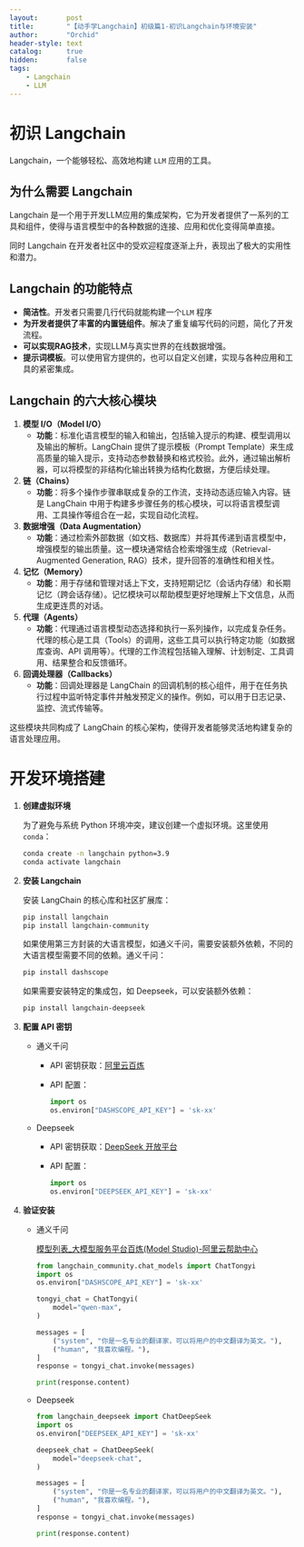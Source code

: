 ```yaml
---
layout:       post
title:        "【动手学Langchain】初级篇1-初识Langchain与环境安装"
author:       "Orchid"
header-style: text
catalog:      true
hidden:       false
tags:
    - Langchain
    - LLM
---
```


# 初识 Langchain

Langchain，一个能够轻松、高效地构建 `LLM` 应用的工具。

## 为什么需要 Langchain

Langchain 是一个用于开发LLM应用的集成架构，它为开发者提供了一系列的工具和组件，使得与语言模型中的各种数据的连接、应用和优化变得简单直接。

同时 Langchain 在开发者社区中的受欢迎程度逐渐上升，表现出了极大的实用性和潜力。

## Langchain 的功能特点

* **简洁性**。开发者只需要几行代码就能构建一个`LLM` 程序
* **为开发者提供了丰富的内置链组件**。解决了重复编写代码的问题，简化了开发流程。
* **可以实现RAG技术**，实现LLM与真实世界的在线数据增强。
* **提示词模板**。可以使用官方提供的，也可以自定义创建，实现与各种应用和工具的紧密集成。

## Langchain 的六大核心模块

1. **模型 I/O（Model I/O）**
   - **功能**：标准化语言模型的输入和输出，包括输入提示的构建、模型调用以及输出的解析。LangChain 提供了提示模板（Prompt Template）来生成高质量的输入提示，支持动态参数替换和格式校验。此外，通过输出解析器，可以将模型的非结构化输出转换为结构化数据，方便后续处理。
2. **链（Chains）**
   - **功能**：将多个操作步骤串联成复杂的工作流，支持动态适应输入内容。链是 LangChain 中用于构建多步骤任务的核心模块，可以将语言模型调用、工具操作等组合在一起，实现自动化流程。
3. **数据增强（Data Augmentation）**
   - **功能**：通过检索外部数据（如文档、数据库）并将其传递到语言模型中，增强模型的输出质量。这一模块通常结合检索增强生成（Retrieval-Augmented Generation, RAG）技术，提升回答的准确性和相关性。
4. **记忆（Memory）**
   - **功能**：用于存储和管理对话上下文，支持短期记忆（会话内存储）和长期记忆（跨会话存储）。记忆模块可以帮助模型更好地理解上下文信息，从而生成更连贯的对话。
5. **代理（Agents）**
   - **功能**：代理通过语言模型动态选择和执行一系列操作，以完成复杂任务。代理的核心是工具（Tools）的调用，这些工具可以执行特定功能（如数据库查询、API 调用等）。代理的工作流程包括输入理解、计划制定、工具调用、结果整合和反馈循环。
6. **回调处理器（Callbacks）**
   - **功能**：回调处理器是 LangChain 的回调机制的核心组件，用于在任务执行过程中监听特定事件并触发预定义的操作。例如，可以用于日志记录、监控、流式传输等。

这些模块共同构成了 LangChain 的核心架构，使得开发者能够灵活地构建复杂的语言处理应用。



# 开发环境搭建

1. **创建虚拟环境**

   为了避免与系统 Python 环境冲突，建议创建一个虚拟环境。这里使用 `conda`：

   ```bash
   conda create -n langchain python=3.9
   conda activate langchain
   ```

2. **安装 Langchain**

   安装 LangChain 的核心库和社区扩展库：

   ```bash
   pip install langchain
   pip install langchain-community
   ```

   如果使用第三方封装的大语言模型，如通义千问，需要安装额外依赖，不同的大语言模型需要不同的依赖。通义千问：

   ```bash
   pip install dashscope
   ```

   如果需要安装特定的集成包，如 Deepseek，可以安装额外依赖：

   ```bash
   pip install langchain-deepseek
   ```

3. **配置 API 密钥**

   * 通义千问 

     * API 密钥获取：[阿里云百炼](https://bailian.console.aliyun.com/#/home)

     * API 配置：

       ```python
       import os
       os.environ["DASHSCOPE_API_KEY"] = 'sk-xx'
       ```

   * Deepseek

     * API 密钥获取：[DeepSeek 开放平台](https://platform.deepseek.com/usage)

     * API 配置：

       ```python
       import os
       os.environ["DEEPSEEK_API_KEY"] = 'sk-xx'
       ```

4. **验证安装**

   * 通义千问

     [模型列表_大模型服务平台百炼(Model Studio)-阿里云帮助中心](https://help.aliyun.com/zh/model-studio/getting-started/models?spm=a2c4g.11186623.help-menu-2400256.d_0_2.5f031d1ckndWLR&scm=20140722.H_2840914._.OR_help-T_cn~zh-V_1)

     ```python
     from langchain_community.chat_models import ChatTongyi
     import os
     os.environ["DASHSCOPE_API_KEY"] = 'sk-xx'
     
     tongyi_chat = ChatTongyi(
         model="qwen-max",
     )
     
     messages = [
         ("system", "你是一名专业的翻译家，可以将用户的中文翻译为英文。"),
         ("human", "我喜欢编程。"),
     ]
     response = tongyi_chat.invoke(messages)
     
     print(response.content)
     ```

   * Deepseek

     ```python
     from langchain_deepseek import ChatDeepSeek
     import os
     os.environ["DEEPSEEK_API_KEY"] = 'sk-xx'
     
     deepseek_chat = ChatDeepSeek(
         model="deepseek-chat",
     )
     
     messages = [
         ("system", "你是一名专业的翻译家，可以将用户的中文翻译为英文。"),
         ("human", "我喜欢编程。"),
     ]
     response = tongyi_chat.invoke(messages)
     
     print(response.content)
     ```

     


